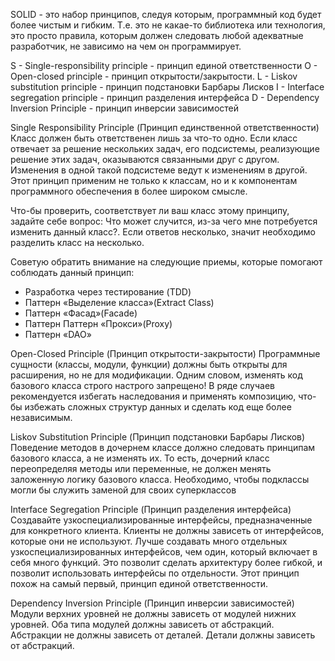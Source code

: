 SOLID - это набор принципов, следуя которым, программный код будет более чистым и гибким. Т.е. это не какае-то библиотека или технология, это просто правила, которым должен следовать любой адекватные разработчик, не зависимо на чем он программирует.

S - Single-responsibility principle - принцип единой ответственности
O - Open-closed principle - принцип открытости/закрытости.
L - Liskov substitution principle - принцип подстановки Барбары Лисков
I - Interface segregation principle - принцип разделения интерфейса
D - Dependency Inversion Principle - принцип инверсии зависимостей


Single Responsibility Principle (Принцип единственной ответственности)
  Класс должен быть ответственен лишь за что-то одно. Если класс отвечает за решение нескольких задач, его подсистемы, реализующие решение этих задач, оказываются связанными друг с другом. Изменения в одной такой подсистеме ведут к изменениям в другой. Этот принцип применим не только к классам, но и к компонентам программного обеспечения в более широком смысле.

  Что-бы проверить, соответствует ли ваш класс этому принципу, задайте себе вопрос: Что может случится, из-за чего мне потребуется изменить данный класс?. Если ответов несколько, значит необходимо разделить класс на несколько.

  Советую обратить внимание на следующие приемы, которые помогают соблюдать данный принцип:
  - Разработка через тестирование (TDD)
  - Паттерн «Выделение класса»(Extract Class)
  - Паттерн «Фасад»(Facade)
  - Паттерн Паттерн «Прокси»(Proxy)
  - Паттерн «DAO»


Open-Closed Principle (Принцип открытости-закрытости)
  Программные сущности (классы, модули, функции) должны быть открыты для расширения, но не для модификации. Одним словом, изменять код базового класса строго настрого запрещено!
  В ряде случаев рекомендуется избегать наследования и применять композицию, что-бы избежать сложных структур данных и сделать код еще более независимым.


Liskov Substitution Principle (Принцип подстановки Барбары Лисков)
  Поведение методов в дочернем классе должно следовать принципам базового класса, а не изменять их. То есть, дочерний класс переопределяя методы или переменные, не должен менять заложенную логику базового класса. Необходимо, чтобы подклассы могли бы служить заменой для своих суперклассов


Interface Segregation Principle (Принцип разделения интерфейса)
  Создавайте узкоспециализированные интерфейсы, предназначенные для конкретного клиента. Клиенты не должны зависеть от интерфейсов, которые они не используют. Лучше создавать много отдельных узкоспециализированных интерфейсов, чем один, который включает в себя много функций. Это позволит сделать архитектуру более гибкой, и позволит использовать интерфейсы по отдельности. Этот принцип похож на самый первый, принцип единой ответственности.


Dependency Inversion Principle (Принцип инверсии зависимостей)
Модули верхних уровней не должны зависеть от модулей нижних уровней. Оба типа модулей должны зависеть от абстракций.
Абстракции не должны зависеть от деталей. Детали должны зависеть от абстракций.